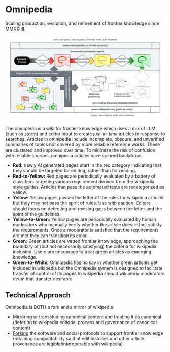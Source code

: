 # Omnipedia

Scaling production, evalution, and refinement of frontier knowledge since MMXXIIII.

![](omnipedia.jpeg)

The omnipedia is a wiki for frontier knowledge which uses a mix of LLM (such as [storm](https://github.com/stanford-oval/storm/)) and editor input to create *just-in-time* articles in response to searches. Articles in omnipedia include incomplete, obscure, and unverified summaries of topics not covered by more reliable reference works. These are clustered and improved over time. To minimize the risk of confusion with reliable sources, omnipedia articles have colored backdrops.

- **Red:** newly AI generated pages start in the red category indicating that they should be targeted for editing, rather than for reading.
- **Red-to-Yellow:** Red pages are periodically evaluated by a battery of classifiers targeting various requirement derived from the wikipedia style guides. Articles that pass the automated tests are recategorized as yellow.
- **Yellow:** Yellow pages passes the letter of the rules for wikipedia articles but they may not pass the spirit of rules. Use with caution. Editors should focus on detecting and revising gaps between the letter and the spirit of the guidelines.
- **Yellow-to-Green:** Yellow pages are periodically evaluated by human moderators who manually verify whether the article does in fact satisfy the requirements. Once a moderator is satisfied that the requirements are met they can transition its color.
- **Green:** Green articles are vetted frontier knowledge, approaching the boundary of (but not necessarily satisfying) the criteria for wikipedia inclusion. Users are encourage to treat green articles as emerging knowledge.
- **Green-to-White:** Omnipedia has no say in whether green articles get included in wikipedia but the Omnipedia system is designed to facilitate transfer of control of its pages to wikipedia should wikipedia moderators deem that transfer desirable.

## Technical Approach

Omnipedia is BOTH a fork and a mirror of wikipedia

- Mirroring or transcluding canonical content and treating it as canonical (defering to wikipedia editorial process and governance of canonical content)
- [Forking]([url](https://en.wikipedia.org/wiki/Wikipedia:FAQ/Forking)) the software and social protocols to support frontier knowledge (retaining compatitability so that edit histories and other article provenance are legible/interoperable with wikipedia)
